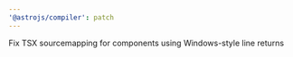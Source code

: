 ```yaml
---
'@astrojs/compiler': patch
---
```


Fix TSX sourcemapping for components using Windows-style line returns
